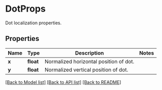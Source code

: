 # DotProps

Dot localization properties.
## Properties
Name | Type | Description | Notes
------------ | ------------- | ------------- | -------------
**x** | **float** | Normalized horizontal position of dot. | 
**y** | **float** | Normalized vertical position of dot. | 

[[Back to Model list]](../README.md#documentation-for-models) [[Back to API list]](../README.md#documentation-for-api-endpoints) [[Back to README]](../README.md)


